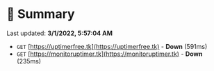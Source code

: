 # 📖 Summary
Last updated: **3/1/2022, 5:57:04 AM**

- `GET` [https://uptimerfree.tk](https://uptimerfree.tk) - **Down** (591ms)
- `GET` [https://monitoruptimer.tk](https://monitoruptimer.tk) - **Down** (235ms)
